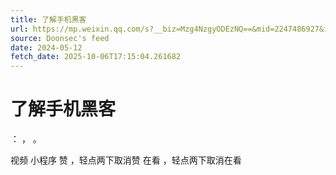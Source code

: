 ```yaml
---
title: 了解手机黑客
url: https://mp.weixin.qq.com/s?__biz=Mzg4NzgyODEzNQ==&mid=2247486927&idx=2&sn=5675b72a3f9f2caa5655c358f765e873
source: Doonsec's feed
date: 2024-05-12
fetch_date: 2025-10-06T17:15:04.261682
---
```


# 了解手机黑客

：
，
。

视频
小程序
赞
，轻点两下取消赞
在看
，轻点两下取消在看